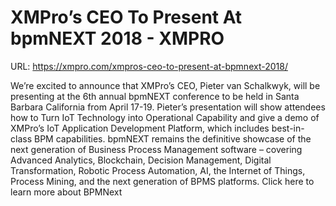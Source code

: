 # XMPro’s CEO To Present At bpmNEXT 2018 - XMPRO

URL: https://xmpro.com/xmpros-ceo-to-present-at-bpmnext-2018/

We’re excited to announce that XMPro’s CEO, Pieter van Schalkwyk, will be presenting at the 6th annual bpmNEXT conference to be held in Santa Barbara California from April 17-19. Pieter’s presentation will show attendees how to Turn IoT Technology into Operational Capability and give a demo of XMPro’s IoT Application Development Platform, which includes best-in-class BPM capabilities.
bpmNEXT remains the definitive showcase of the next generation of Business Process Management software – covering Advanced Analytics, Blockchain, Decision Management, Digital Transformation, Robotic Process Automation, AI, the Internet of Things, Process Mining, and the next generation of BPMS platforms.
Click here to learn more about BPMNext